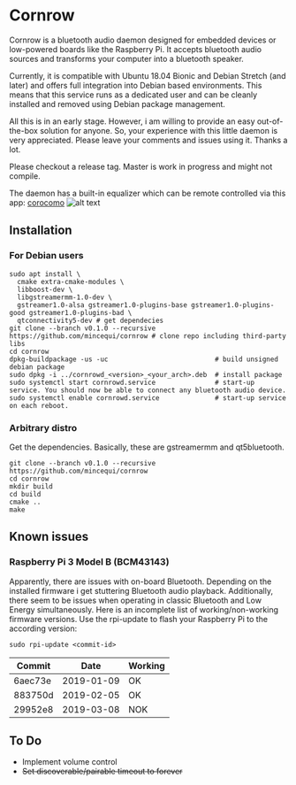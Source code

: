 # Cornrow

Cornrow is a bluetooth audio daemon designed for embedded devices or low-powered boards like the Raspberry Pi. It accepts bluetooth audio sources and transforms your computer into a bluetooth speaker.

Currently, it is compatible with Ubuntu 18.04 Bionic and Debian Stretch (and later) and offers full integration into Debian based environments. This means that this service runs as a dedicated user and can be cleanly installed and removed using Debian package management.

All this is in an early stage. However, i am willing to provide an easy out-of-the-box solution for anyone. So, your experience with this little daemon is very appreciated. Please leave your comments and issues using it. Thanks a lot.

Please checkout a release tag. Master is work in progress and might not compile.

The daemon has a built-in equalizer which can be remote controlled via this app:
[corocomo](https://play.google.com/store/apps/details?id=org.cornrow.corocomo)
![alt text](https://github.com/mincequi/cornrow/blob/master/data/screenshot_1.png)

## Installation
### For Debian users
```
sudo apt install \
  cmake extra-cmake-modules \
  libboost-dev \
  libgstreamermm-1.0-dev \
  gstreamer1.0-alsa gstreamer1.0-plugins-base gstreamer1.0-plugins-good gstreamer1.0-plugins-bad \
  qtconnectivity5-dev # get dependecies
git clone --branch v0.1.0 --recursive https://github.com/mincequi/cornrow # clone repo including third-party libs
cd cornrow
dpkg-buildpackage -us -uc                           # build unsigned debian package
sudo dpkg -i ../cornrowd_<version>_<your_arch>.deb  # install package
sudo systemctl start cornrowd.service               # start-up service. You should now be able to connect any bluetooth audio device.
sudo systemctl enable cornrowd.service              # start-up service on each reboot.
```

### Arbitrary distro
Get the dependencies. Basically, these are gstreamermm and qt5bluetooth.
```
git clone --branch v0.1.0 --recursive https://github.com/mincequi/cornrow
cd cornrow
mkdir build
cd build
cmake ..
make
```

## Known issues
### Raspberry Pi 3 Model B (BCM43143)
Apparently, there are issues with on-board Bluetooth. Depending on the installed firmware i get stuttering Bluetooth audio playback. Additionally, there seem to be issues when operating in classic Bluetooth and Low Energy simultaneously.
Here is an incomplete list of working/non-working firmware versions. Use the rpi-update to flash your Raspberry Pi to the according version:
```shell
sudo rpi-update <commit-id>
```
Commit | Date | Working
--- | --- | ---
6aec73e | 2019-01-09 | OK
883750d | 2019-02-05 | OK
29952e8 | 2019-03-08 | NOK

## To Do
* Implement volume control
* ~~Set discoverable/pairable timeout to forever~~
